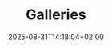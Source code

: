 ---
# type: docs 
title: Galleries
date: 2025-08-31T14:18:04+02:00
# featured: false
# draft: false
# comment: true
# toc: true
# reward: true
# pinned: false
# carousel: false
# series:
# categories: []
# tags: []
# images: []

menu:
  main:
    identifier: Galleries
    params:
      icon: '<i class="fas fa-fw fa-blog"></i>'
      description: 'Galleries'
---